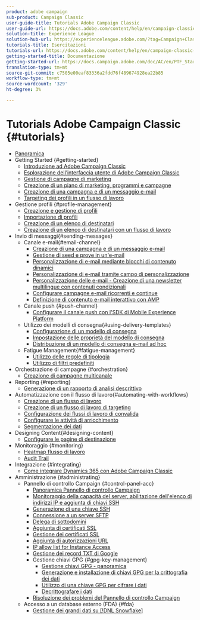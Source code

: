 ```yaml
---
product: adobe campaign
sub-product: Campaign Classic
user-guide-title: Tutorials Adobe Campaign Classic
user-guide-url: https://docs.adobe.com/content/help/en/campaign-classic-learn/tutorials/overview.html
solution-title: Experience League
solution-hub-url: https://experienceleague.adobe.com/?tag=Campaign+Classic#recommended/solutions/campaign
tutorials-title: Esercitazioni
tutorials-url: https://docs.adobe.com/content/help/en/campaign-classic-learn/tutorials/overview.html
getting-started-title: Documentazione
getting-started-url: https://docs.campaign.adobe.com/doc/AC/en/PTF_Starting_with_Adobe_Campaign_About_Adobe_Campaign_Classic.html
translation-type: tm+mt
source-git-commit: c7505e00eaf83336a2fdd76f489674928ea22b85
workflow-type: tm+mt
source-wordcount: '329'
ht-degree: 3%

---
```



# Tutorials Adobe Campaign Classic {#tutorials}

+ [Panoramica](/help/acc/overview.md)
+ Getting Started {#getting-started}
   + [Introduzione ad Adobe Campaign Classic](/help/acc/getting-started/introduction-to-adobe-campaign-classic.md)
   + [Esplorazione dell’interfaccia utente di Adobe Campaign Classic](/help/acc/getting-started/exploring-the-adobe-campaign-classic-user-interface.md)
   + [Gestione di campagne di marketing](/help/acc/getting-started/managing-marketing-campaigns.md)
   + [Creazione di un piano di marketing, programmi e campagne](/help/acc/getting-started/creating-a-marketing-plan-programs-and-campaigns.md)
   + [Creazione di una campagna e di un messaggio e-mail](https://docs.adobe.com/content/help/en/campaign-classic-learn/tutorials/getting-started/creating-a-campaign-and-an-email.html)
   + [Targeting dei profili in un flusso di lavoro](/help/acc/getting-started/targeting-profiles-in-a-workflow.md)
+ Gestione profili {#profile-management}
   + [Creazione e gestione di profili](/help/acc/profile-management/create-and-manage-profiles.md)
   + [Importazione di profili](/help/acc/data-management/importing-profiles.md)
   + [Creazione di un elenco di destinatari](/help/acc/profile-management/creating-a-list-of-recipients.md)
   + [Creazione di un elenco di destinatari con un flusso di lavoro](/help/acc/profile-management/creating-a-list-of-recipients-with-a-workflow.md)
+ Invio di messaggi{#sending-messages}
   + Canale e-mail{#email-channel}
      + [Creazione di una campagna e di un messaggio e-mail](/help/acc/getting-started/creating-a-campaign-and-an-email.md)
      + [Gestione di seed e prove in un&#39;e-mail](/help/acc/sending-messages/managing-seed-and-proofs.md)
      + [Personalizzazione di e-mail mediante blocchi di contenuto dinamici](/help/acc/sending-messages/email-channel/personalization-with-dynamic-content-blocks.md)
      + [Personalizzazione di e-mail tramite campo di personalizzazione](/help/acc/sending-messages/email-channel/personalizing-emails-using-personalization-fields.md)
      + [Personalizzazione delle e-mail - Creazione di una newsletter multilingue con contenuti condizionali](/help/acc/sending-messages/email-channel/personalizing-emails-create-a-multi-lingual-newsletter-using-conditional-content.md)
      + [Configurare campagne e-mail ricorrenti e continue](/help/acc/sending-messages/recurring-deliveries.md)
      + [Definizione di contenuto e-mail interattivo con AMP](/help/acc/sending-messages/email-channel/defining-interactive-email-content-with-amp.md)
   + Canale push {#push-channel}
      + [Configurare il canale push con l&#39;SDK di Mobile  Experience Platform](/help/acc/sending-messages/mobile-channel/configure-push-using-aep-mobile-sdk.md)
   + Utilizzo dei modelli di consegna{#using-delivery-templates}
      + [Configurazione di un modello di consegna](/help/acc/sending-messages/using-delivery-templates/configuring-a-delivery-template.md)
      + [Impostazione delle proprietà del modello di consegna](/help/acc/sending-messages/using-delivery-templates/setting-delivery-template-properties.md)
      + [Distribuzione di un modello di consegna e-mail ad hoc](/help/acc/sending-messages/using-delivery-templates/deploying-ad-hoc-email-delivery-template.md)
   + Fatigue Management{#fatigue-management}
      + [Utilizzo delle regole di tipologia](/help/acc/sending-messages/fatigue-management/typology-rules-for-fatigue-management.md)
      + [Utilizzo di filtri predefiniti](/help/acc/sending-messages/fatigue-management/fatigue-management-using-filters.md)
+ Orchestrazione di campagne {#orchestration}
   + [Creazione di campagne multicanale](/help/acc/orchestrating-campaigns/multi-channel-campaigns.md)
+ Reporting {#reporting}
   + [Generazione di un rapporto di analisi descrittivo](/help/acc/reporting/generating-a-descriptive-analysis-report.md)
+ Automatizzazione con il flusso di lavoro{#automating-with-workflows}
   + [Creazione di un flusso di lavoro](/help/acc/automating-with-workflows/creating-a-workflow.md)
   + [Creazione di un flusso di lavoro di targeting](/help/acc/automating-with-workflows/creating-a-targeting-workflow.md)
   + [Configurazione dei flussi di lavoro di convalida](/help/acc/automating-with-workflows/validation-flow-configuration.md)
   + [Configurare le attività di arricchimento](/help/acc/automating-with-workflows/enrichment-activity.md)
   + [Segmentazione dei dati](/help/acc/data-management/data-segmentation.md)
+ Designing Content{#designing-content}
   + [Configurare le pagine di destinazione](/help/acc/designing-content/configure-landingpages.md)
+ Monitoraggio {#monitoring}
   + [Heatmap flusso di lavoro](/help/acc/monitoring-campaign-classic/workflow-heatmap.md)
   + [Audit Trail](/help/acc/monitoring-campaign-classic/audit-trail.md)
+ Integrazione {#integrating}
   + [Come integrare Dynamics 365 con Adobe Campaign Classic](/help/acc/integrations/dynamics365-integration.md)
+ Amministrazione {#administrating}
   + Pannello di controllo Campaign {#control-panel-acc}
      + [Panoramica Pannello di controllo Campaign](/help/acc/monitoring-campaign-classic/control-panel/control-panel-overview.md)
      + [Monitoraggio della capacità del server, abilitazione dell&#39;elenco di indirizzi IP e aggiunta di chiavi SSH](/help/acc/monitoring-campaign-classic/control-panel/monitoring-server-capacity-allow-listing-adding-ssh-key.md)
      + [Generazione di una chiave SSH](/help/acc/monitoring-campaign-classic/control-panel/generate-ssh-key.md)
      + [Connessione a un server SFTP](/help/acc/monitoring-campaign-classic/control-panel/connect-to-sftp-server.md)
      + [Delega di sottodomini](/help/acc/monitoring-campaign-classic/control-panel/subdomain-delegation.md)
      + [Aggiunta di certificati SSL](/help/acc/monitoring-campaign-classic/control-panel/adding-ssl-certificates.md)
      + [Gestione dei certificati SSL](/help/acc/monitoring-campaign-classic/control-panel/managing-ssl-certificates.md)
      + [Aggiunta di autorizzazioni URL](/help/acc/monitoring-campaign-classic/control-panel/adding-url-permissions.md)
      + [IP allow list for Instance Access](/help/acc/monitoring-campaign-classic/control-panel/ip-allow-listing.md)
      + [Gestione dei record TXT di Google](/help/acc/monitoring-campaign-classic/control-panel/google-txt-record-management.md)
      + Gestione chiavi GPG {#gpg-key-management}
         + [Gestione chiavi GPG - panoramica](/help/acc/monitoring-campaign-classic/control-panel/gpg-key-management/gpg-key-management-overview.md)
         + [Generazione e installazione di chiavi GPG per la crittografia dei dati](/help/acc/monitoring-campaign-classic/control-panel/gpg-key-management/generating-and-installing-gpg-keys-for-data-encryption.md)
         + [Utilizzo di una chiave GPG per cifrare i dati](/help/acc/monitoring-campaign-classic/control-panel/gpg-key-management/using-a-gpg-key-to-encrypt-data.md)
         + [Decrittografare i dati](/help/acc/monitoring-campaign-classic/control-panel/gpg-key-management/decrypting-data.md)
      + [Risoluzione dei problemi del Pannello di controllo Campaign](/help/acc/monitoring-campaign-classic/control-panel/trouble-shooting.md)
   + Accesso a un database esterno (FDA) {#fda}
      + [Gestione dei grandi dati su [!DNL Snowflake]](/help/acc/administrating/snowflake/big-data-segmentation-on-snowflake.md)

